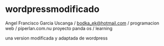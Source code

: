 wordpressmodificado
===================
Angel Francisco Garcia Uscanga / bodka_ek@hotmail.com / programacion web / piperlan.com.nu 
proyecto panda os / learning 

una version modificada y adaptada de wordpress 

